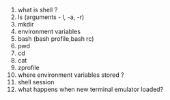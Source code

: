 1. what is shell ?
2. ls (arguments - l, -a, -r)
3. mkdir
4. environment variables
5. bash (bash profile,bash rc)
6. pwd
7. cd
8. cat
9. zprofile
10. where environment variables stored ?
11. shell session 
12. what happens when new terminal emulator loaded?
